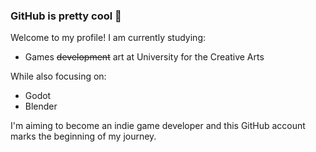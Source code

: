 ### GitHub is pretty cool 🫶

Welcome to my profile! I am currently studying:

- Games ~~development~~ art at University for the Creative Arts

While also focusing on:

- Godot
- Blender

I'm aiming to become an indie game developer and this GitHub account marks the beginning of my journey.
